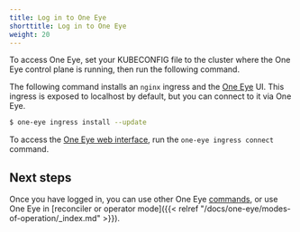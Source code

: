 ```yaml
---
title: Log in to One Eye
shorttitle: Log in to One Eye
weight: 20
---
```


To access One Eye, set your KUBECONFIG file to the cluster where the One Eye control plane is running, then run the following command.

The following command installs an `nginx` ingress and the [One Eye](/products/one-eye/) UI. This ingress is exposed to localhost by default, but you can connect to it via One Eye.

```bash
$ one-eye ingress install --update
```

To access the [One Eye web interface](/docs/one-eye-docs/configuration-overview/), run the `one-eye ingress connect` command.

## Next steps

Once you have logged in, you can use other One Eye [commands](../reference/), or use One Eye in [reconciler or operator mode]({{< relref "/docs/one-eye/modes-of-operation/_index.md" >}}).
